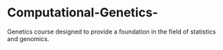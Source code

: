 # Computational-Genetics-
Genetics course designed to provide a foundation in the field of statistics and genomics. 
